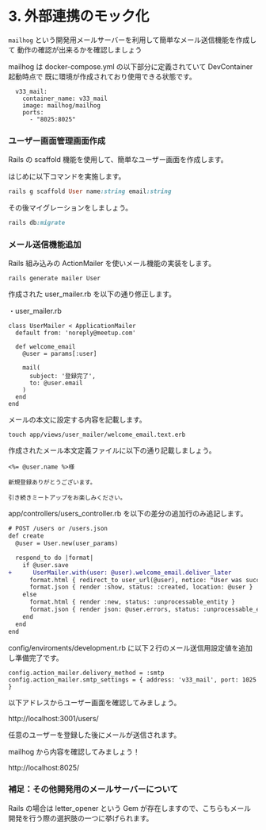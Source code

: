 # 3. 外部連携のモック化

<!-- toc -->

`mailhog` という開発用メールサーバーを利用して簡単なメール送信機能を作成して
動作の確認が出来るかを確認しましょう

mailhog は docker-compose.yml の以下部分に定義されていて DevContainer 起動時点で
既に環境が作成されており使用できる状態です。

```
  v33_mail:
    container_name: v33_mail
    image: mailhog/mailhog
    ports:
      - "8025:8025"
```

### ユーザー画面管理画面作成

Rails の scaffold 機能を使用して、簡単なユーザー画面を作成します。

はじめに以下コマンドを実施します。

```Ruby
rails g scaffold User name:string email:string
```

その後マイグレーションをしましょう。

```Ruby
rails db:migrate
```

### メール送信機能追加

Rails 組み込みの ActionMailer を使いメール機能の実装をします。

```
rails generate mailer User
```

作成された user_mailer.rb を以下の通り修正します。

・user_mailer.rb

```
class UserMailer < ApplicationMailer
  default from: 'noreply@meetup.com'

  def welcome_email
    @user = params[:user]

    mail(
      subject: '登録完了',
      to: @user.email
    )
  end
end
```

メールの本文に設定する内容を記載します。

```
touch app/views/user_mailer/welcome_email.text.erb
```

作成されたメール本文定義ファイルに以下の通り記載しましょう。

```
<%= @user.name %>様

新規登録ありがとうございます。

引き続きミートアップをお楽しみください。

```

app/controllers/users_controller.rb
を以下の差分の追加行のみ追記します。

```diff
# POST /users or /users.json
def create
  @user = User.new(user_params)

  respond_to do |format|
    if @user.save
+      UserMailer.with(user: @user).welcome_email.deliver_later
      format.html { redirect_to user_url(@user), notice: "User was successfully created." }
      format.json { render :show, status: :created, location: @user }
    else
      format.html { render :new, status: :unprocessable_entity }
      format.json { render json: @user.errors, status: :unprocessable_entity }
    end
  end
end
```

config/enviroments/development.rb
に以下２行のメール送信用設定値を追加し準備完了です。

```
config.action_mailer.delivery_method = :smtp
config.action_mailer.smtp_settings = { address: 'v33_mail', port: 1025 }
```

以下アドレスからユーザー画面を確認してみましょう。

http://localhost:3001/users/

任意のユーザーを登録した後にメールが送信されます。

mailhog から内容を確認してみましょう！

http://localhost:8025/

### 補足：その他開発用のメールサーバーについて

Rails の場合は letter_opener という Gem が存在しますので、こちらもメール開発を行う際の選択肢の一つに挙げられます。
